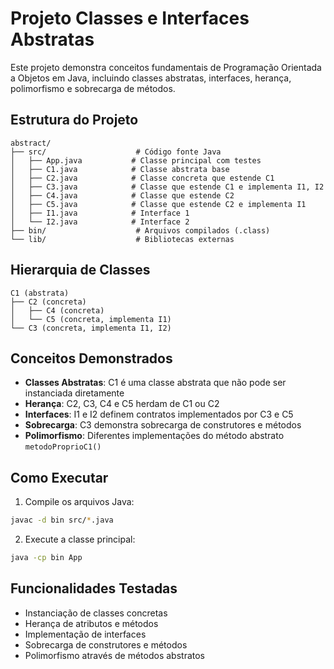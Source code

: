 # Projeto Classes e Interfaces Abstratas

Este projeto demonstra conceitos fundamentais de Programação Orientada a Objetos em Java, incluindo classes abstratas, interfaces, herança, polimorfismo e sobrecarga de métodos.

## Estrutura do Projeto

```
abstract/
├── src/                    # Código fonte Java
│   ├── App.java           # Classe principal com testes
│   ├── C1.java            # Classe abstrata base
│   ├── C2.java            # Classe concreta que estende C1
│   ├── C3.java            # Classe que estende C1 e implementa I1, I2
│   ├── C4.java            # Classe que estende C2
│   ├── C5.java            # Classe que estende C2 e implementa I1
│   ├── I1.java            # Interface 1
│   └── I2.java            # Interface 2
├── bin/                    # Arquivos compilados (.class)
└── lib/                    # Bibliotecas externas
```

## Hierarquia de Classes

```
C1 (abstrata)
├── C2 (concreta)
│   ├── C4 (concreta)
│   └── C5 (concreta, implementa I1)
└── C3 (concreta, implementa I1, I2)
```

## Conceitos Demonstrados

- **Classes Abstratas**: C1 é uma classe abstrata que não pode ser instanciada diretamente
- **Herança**: C2, C3, C4 e C5 herdam de C1 ou C2
- **Interfaces**: I1 e I2 definem contratos implementados por C3 e C5
- **Sobrecarga**: C3 demonstra sobrecarga de construtores e métodos
- **Polimorfismo**: Diferentes implementações do método abstrato `metodoProprioC1()`

## Como Executar

1. Compile os arquivos Java:
```bash
javac -d bin src/*.java
```

2. Execute a classe principal:
```bash
java -cp bin App
```

## Funcionalidades Testadas

- Instanciação de classes concretas
- Herança de atributos e métodos
- Implementação de interfaces
- Sobrecarga de construtores e métodos
- Polimorfismo através de métodos abstratos
